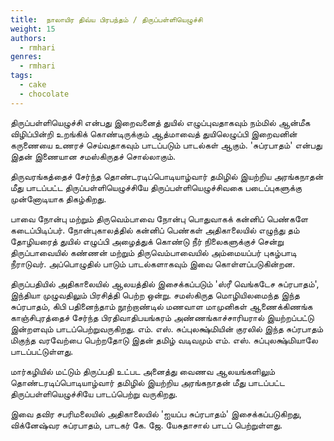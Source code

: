 ```yaml
---
title: 	நாலாயிர திவ்ய பிரபந்தம் / திருப்பள்ளியெழுச்சி
weight: 15
authors:
  - rmhari
genres:
  - rmhari 
tags:
  - cake
  - chocolate
---
```


திருப்பள்ளியெழுச்சி என்பது இறைவனைத் துயில் எழுப்புவதாகவும் நம்மில் ஆன்மீக விழிப்பின்றி உறங்கிக் கொண்டிருக்கும் ஆத்மாவைத் துயிலெழுப்பி இறைவனின் கருணையை உணரச் செய்வதாகவும் பாடப்படும் பாடல்கள் ஆகும். 'சுப்ரபாதம்' என்பது இதன் இணையான சமஸ்கிருதச் சொல்லாகும்.

திருவரங்கத்தைச் சேர்ந்த தொண்டரடிப்பொடியாழ்வார் தமிழில் இயற்றிய அரங்கநாதன் மீது பாடப்பட்ட திருப்பள்ளியெழுச்சியே திருப்பள்ளியெழுச்சிவகை படைப்புகளுக்கு முன்னோடியாக திகழ்கிறது.

பாவை நோன்பு மற்றும் திருவெம்பாவை நோன்பு பொதுவாகக் கன்னிப் பெண்களே கடைப்பிடிப்பர். நோன்புகாலத்தில் கன்னிப் பெண்கள் அதிகாலையில் எழுந்து தம் தோழியரைத் துயில் எழுப்பி அழைத்துக் கொண்டு நீர் நிலைகளுக்குச் சென்று திருப்பாவையில் கண்ணன் மற்றும் திருவெம்பாவையில் அம்மையப்பர் புகழ்பாடி நீராடுவர். அப்பொழுதில் பாடும் பாடல்களாகவும் இவை கொள்ளப்படுகின்றன.

திருப்பதியில் அதிகாலையில் ஆலயத்தில் இசைக்கப்படும் 'ஸ்ரீ வெங்கடேச சுப்ரபாதம்', இந்தியா முழுவதிலும் பிரசித்தி பெற்ற ஒன்று. சமஸ்கிருத மொழியிலமைந்த இந்த சுப்ரபாதம், கிபி பதினைந்தாம் நூற்றாண்டில் மணவாள மாமுனிகள் ஆணைக்கிணங்க காஞ்சிபுரத்தைச் சேர்ந்த பிரதிவாதிபயங்கரம் அண்ணங்காச்சாரியரால் இயற்றப்பட்டு இன்றளவும் பாடப்பெற்றுவருகிறது. எம். எஸ். சுப்புலக்ஷ்மியின் குரலில் இந்த சுப்ரபாதம் மிகுந்த வரவேற்பை பெற்றதோடு இதன் தமிழ் வடிவமும் எம். எஸ். சுப்புலக்ஷ்மியாலே பாடப்பட்டுள்ளது.

மார்கழியில் மட்டும் திருப்பதி உட்பட அனைத்து வைணவ ஆலயங்களிலும் தொண்டரடிப்பொடியாழ்வார் தமிழில் இயற்றிய அரங்கநாதன் மீது பாடப்பட்ட திருப்பள்ளியெழுச்சியே பாடப்பெற்று வருகிறது.

இவை தவிர சபரிமலையில் அதிகாலையில் 'ஐயப்ப சுப்ரபாதம்' இசைக்கப்படுகிறது, விக்னேஷ்வர சுப்ரபாதம், பாடகர் கே. ஜே. யேசுதாசால் பாடப் பெற்றுள்ளது.
